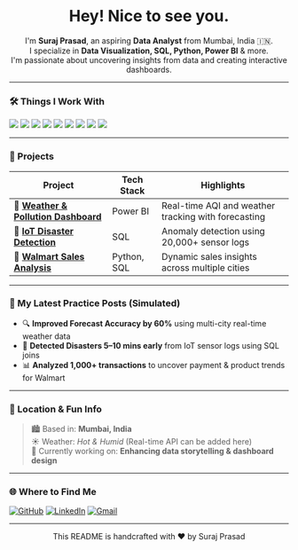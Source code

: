 <p align="center">
  <img 👋
</p> <h1 align="center"> Hey! Nice to see you.</h1>

<p align="center">
  I'm <b>Suraj Prasad</b>, an aspiring <b>Data Analyst</b> from Mumbai, India 🇮🇳.<br>
  I specialize in <b>Data Visualization, SQL, Python, Power BI</b> & more.<br>
  I'm passionate about uncovering insights from data and creating interactive dashboards.
</p>

---

### 🛠️ Things I Work With

<p>
  <img src="https://img.shields.io/badge/Python-3776AB?style=flat&logo=python&logoColor=white" />
  <img src="https://img.shields.io/badge/SQL-4479A1?style=flat&logo=postgresql&logoColor=white" />
  <img src="https://img.shields.io/badge/Power%20BI-F2C811?style=flat&logo=powerbi&logoColor=black" />
  <img src="https://img.shields.io/badge/Tableau-E97627?style=flat&logo=tableau&logoColor=white" />
  <img src="https://img.shields.io/badge/Excel-217346?style=flat&logo=microsoft-excel&logoColor=white" />
  <img src="https://img.shields.io/badge/Seaborn-3776AB?style=flat&logo=python&logoColor=white" />
  <img src="https://img.shields.io/badge/Matplotlib-11557C?style=flat&logo=python&logoColor=white" />
  <img src="https://img.shields.io/badge/MySQL-4479A1?style=flat&logo=mysql&logoColor=white" />
  <img src="https://img.shields.io/badge/PostgreSQL-336791?style=flat&logo=postgresql&logoColor=white" />
</p>

---

### 🚀 Projects

| Project | Tech Stack | Highlights |
|--------|-------------|------------|
| 🔸 **[Weather & Pollution Dashboard](#)** | Power BI | Real-time AQI and weather tracking with forecasting |
| 🔸 **[IoT Disaster Detection](#)** | SQL | Anomaly detection using 20,000+ sensor logs |
| 🔸 **[Walmart Sales Analysis](#)** | Python, SQL | Dynamic sales insights across multiple cities |

---

### 🧪 My Latest Practice Posts (Simulated)

- 🔍 **Improved Forecast Accuracy by 60%** using multi-city real-time weather data
- 🧠 **Detected Disasters 5–10 mins early** from IoT sensor logs using SQL joins
- 📊 **Analyzed 1,000+ transactions** to uncover payment & product trends for Walmart

---

### 📍 Location & Fun Info

> 🏙️ Based in: **Mumbai, India**  
> ☀️ Weather: *Hot & Humid* (Real-time API can be added here)  
> 📅 Currently working on: **Enhancing data storytelling & dashboard design**

---

### 🌐 Where to Find Me

[![GitHub](https://img.shields.io/badge/GitHub-100000?style=for-the-badge&logo=github&logoColor=white)](https://github.com/yourusername)
[![LinkedIn](https://img.shields.io/badge/LinkedIn-0A66C2?style=for-the-badge&logo=linkedin&logoColor=white)](https://linkedin.com/in/yourlinkedin)
[![Gmail](https://img.shields.io/badge/Gmail-D14836?style=for-the-badge&logo=gmail&logoColor=white)](mailto:465755suraj@gmail.com)

---

<p align="center">
  This README is handcrafted with ❤️ by Suraj Prasad
</p>
